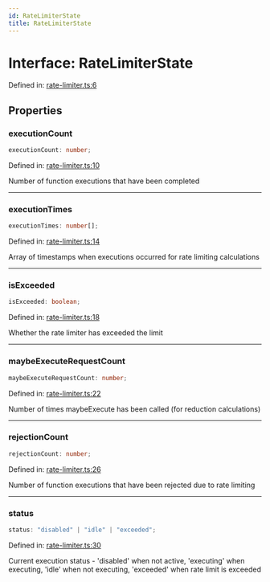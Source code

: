 ```yaml
---
id: RateLimiterState
title: RateLimiterState
---
```


<!-- DO NOT EDIT: this page is autogenerated from the type comments -->

# Interface: RateLimiterState

Defined in: [rate-limiter.ts:6](https://github.com/TanStack/pacer/blob/main/packages/pacer/src/rate-limiter.ts#L6)

## Properties

### executionCount

```ts
executionCount: number;
```

Defined in: [rate-limiter.ts:10](https://github.com/TanStack/pacer/blob/main/packages/pacer/src/rate-limiter.ts#L10)

Number of function executions that have been completed

***

### executionTimes

```ts
executionTimes: number[];
```

Defined in: [rate-limiter.ts:14](https://github.com/TanStack/pacer/blob/main/packages/pacer/src/rate-limiter.ts#L14)

Array of timestamps when executions occurred for rate limiting calculations

***

### isExceeded

```ts
isExceeded: boolean;
```

Defined in: [rate-limiter.ts:18](https://github.com/TanStack/pacer/blob/main/packages/pacer/src/rate-limiter.ts#L18)

Whether the rate limiter has exceeded the limit

***

### maybeExecuteRequestCount

```ts
maybeExecuteRequestCount: number;
```

Defined in: [rate-limiter.ts:22](https://github.com/TanStack/pacer/blob/main/packages/pacer/src/rate-limiter.ts#L22)

Number of times maybeExecute has been called (for reduction calculations)

***

### rejectionCount

```ts
rejectionCount: number;
```

Defined in: [rate-limiter.ts:26](https://github.com/TanStack/pacer/blob/main/packages/pacer/src/rate-limiter.ts#L26)

Number of function executions that have been rejected due to rate limiting

***

### status

```ts
status: "disabled" | "idle" | "exceeded";
```

Defined in: [rate-limiter.ts:30](https://github.com/TanStack/pacer/blob/main/packages/pacer/src/rate-limiter.ts#L30)

Current execution status - 'disabled' when not active, 'executing' when executing, 'idle' when not executing, 'exceeded' when rate limit is exceeded
